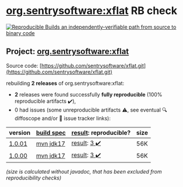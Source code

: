 [org.sentrysoftware:xflat](https://central.sonatype.com/artifact/org.sentrysoftware/xflat/versions) RB check
=======

[![Reproducible Builds](https://reproducible-builds.org/images/logos/rb.svg) an independently-verifiable path from source to binary code](https://reproducible-builds.org/)

## Project: [org.sentrysoftware:xflat](https://central.sonatype.com/artifact/org.sentrysoftware/xflat/versions)

Source code: [https://github.com/sentrysoftware/xflat.git](https://github.com/sentrysoftware/xflat.git)

rebuilding **2 releases** of org.sentrysoftware:xflat:
- **2** releases were found successfully **fully reproducible** (100% reproducible artifacts :heavy_check_mark:),
- 0 had issues (some unreproducible artifacts :warning:, see eventual :mag: diffoscope and/or :memo: issue tracker links):

| version | [build spec](/BUILDSPEC.md) | [result](https://reproducible-builds.org/docs/jvm/): reproducible? | size |
| -- | --------- | ------ | -- |
| [1.0.01](https://central.sonatype.com/artifact/org.sentrysoftware/xflat/1.0.01/pom) | [mvn jdk17](xflat-1.0.01.buildspec) | [result](xflat-1.0.01.buildinfo): [3 :heavy_check_mark: ](xflat-1.0.01.buildcompare) | 56K |
| [1.0.00](https://central.sonatype.com/artifact/org.sentrysoftware/xflat/1.0.00/pom) | [mvn jdk17](xflat-1.0.00.buildspec) | [result](xflat-1.0.00.buildinfo): [3 :heavy_check_mark: ](xflat-1.0.00.buildcompare) | 56K |

<i>(size is calculated without javadoc, that has been excluded from reproducibility checks)</i>
